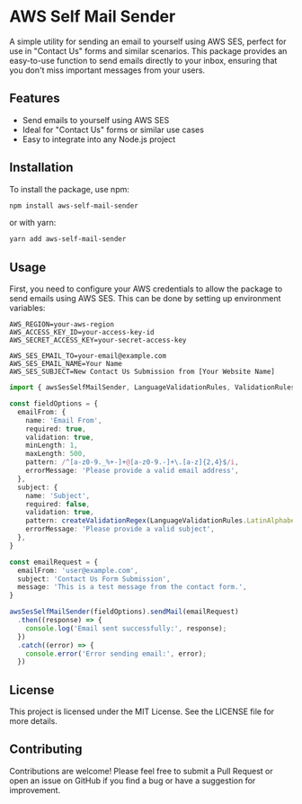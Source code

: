 # AWS Self Mail Sender

A simple utility for sending an email to yourself using AWS SES, perfect for use in "Contact Us" forms and similar scenarios. This package provides an easy-to-use function to send emails directly to your inbox, ensuring that you don't miss important messages from your users.

## Features
- Send emails to yourself using AWS SES
- Ideal for "Contact Us" forms or similar use cases
- Easy to integrate into any Node.js project

## Installation
To install the package, use npm:
```bash
npm install aws-self-mail-sender
```

or with yarn:
```bash
yarn add aws-self-mail-sender
```

## Usage
First, you need to configure your AWS credentials to allow the package to send emails using AWS SES. This can be done by setting up environment variables:
```
AWS_REGION=your-aws-region
AWS_ACCESS_KEY_ID=your-access-key-id
AWS_SECRET_ACCESS_KEY=your-secret-access-key

AWS_SES_EMAIL_TO=your-email@example.com
AWS_SES_EMAIL_NAME=Your Name
AWS_SES_SUBJECT=New Contact Us Submission from [Your Website Name]
```

```typescript
import { awsSesSelfMailSender, LanguageValidationRules, ValidationRules, createValidationRegex } from 'aws-self-mail-sender'

const fieldOptions = {
  emailFrom: {
    name: 'Email From',
    required: true,
    validation: true,
    minLength: 1,
    maxLength: 500,
    pattern: /^[a-z0-9._%+-]+@[a-z0-9.-]+\.[a-z]{2,4}$/i,
    errorMessage: 'Please provide a valid email address',
  },
  subject: {
    name: 'Subject',
    required: false,
    validation: true,
    pattern: createValidationRegex(LanguageValidationRules.LatinAlphabetPattern, LanguageValidationRules.EstonianPattern, ValidationRules.SpecialCharacterPattern),
    errorMessage: 'Please provide a valid subject',
  },
}

const emailRequest = {
  emailFrom: 'user@example.com',
  subject: 'Contact Us Form Submission',
  message: 'This is a test message from the contact form.',
}

awsSesSelfMailSender(fieldOptions).sendMail(emailRequest)
  .then((response) => {
    console.log('Email sent successfully:', response);
  })
  .catch((error) => {
    console.error('Error sending email:', error);
  })
```

## License
This project is licensed under the MIT License. See the LICENSE file for more details.

## Contributing
Contributions are welcome! Please feel free to submit a Pull Request or open an issue on GitHub if you find a bug or have a suggestion for improvement.
